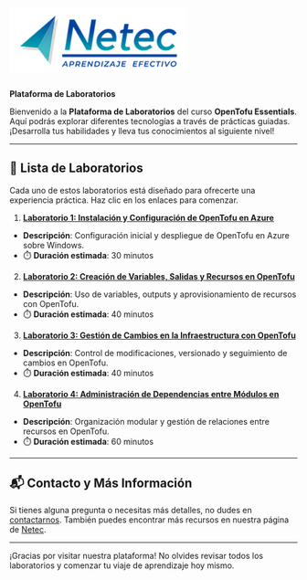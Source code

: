 # ![Logo](images/neteclogo.png) 

**Plataforma de Laboratorios**

Bienvenido a la **Plataforma de Laboratorios** del curso **OpenTofu Essentials**. Aquí podrás explorar diferentes tecnologías a través de prácticas guiadas. ¡Desarrolla tus habilidades y lleva tus conocimientos al siguiente nivel!

---

## 🌟 **Lista de Laboratorios**

Cada uno de estos laboratorios está diseñado para ofrecerte una experiencia práctica. Haz clic en los enlaces para comenzar.

01. **[Laboratorio 1: Instalación y Configuración de OpenTofu en Azure](/Capítulo1/lab1.md)**
   - **Descripción**: Configuración inicial y despliegue de OpenTofu en Azure sobre Windows.
   - ⏱️ **Duración estimada**: 30 minutos

02. **[Laboratorio 2: Creación de Variables, Salidas y Recursos en OpenTofu](/Capítulo2/lab2.md)**
   - **Descripción**: Uso de variables, outputs y aprovisionamiento de recursos con OpenTofu.
   - ⏱️ **Duración estimada**: 40 minutos

03. **[Laboratorio 3: Gestión de Cambios en la Infraestructura con OpenTofu](/Capítulo3/lab3.md)**
   - **Descripción**: Control de modificaciones, versionado y seguimiento de cambios en OpenTofu.
   - ⏱️ **Duración estimada**: 40 minutos

04. **[Laboratorio 4: Administración de Dependencias entre Módulos en OpenTofu](/Capítulo4/lab4.md)**
   - **Descripción**: Organización modular y gestión de relaciones entre recursos en OpenTofu.
   - ⏱️ **Duración estimada**: 60 minutos

---

## 📬 **Contacto y Más Información**

Si tienes alguna pregunta o necesitas más detalles, no dudes en [contactarnos](mailto:soporte@netec.com). También puedes encontrar más recursos en nuestra página de [Netec](https://netec.com).

---

¡Gracias por visitar nuestra plataforma! No olvides revisar todos los laboratorios y comenzar tu viaje de aprendizaje hoy mismo.
